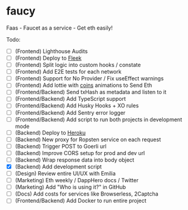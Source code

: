 # faucy

Faas - Faucet as a service - Get eth easily!

Todo:

- [ ] (Frontend) Lighthouse Audits
- [ ] (Frontend) Deploy to [Fleek](https://fleek.co)
- [ ] (Frontend) Split logic into custom hooks / constate
- [ ] (Frontend) Add E2E tests for each network
- [ ] (Frontend) Support for No Provider / Fix useEffect warnings
- [ ] (Frontend) Add lottie with [coins](https://icons8.com/animated-icons/coins) animations to Send Eth
- [ ] (Frontend/Backend) Send txHash as metadata and listen to it
- [ ] (Frontend/Backend) Add TypeScript support
- [ ] (Frontend/Backend) Add Husky Hooks + XO rules
- [ ] (Frontend/Backend) Add Sentry error logger
- [ ] (Frontend/Backend) Add script to run both projects in development mode
- [ ] (Backend) Deploy to [Heroku](https://www.heroku.com)
- [ ] (Backend) New proxy for Ropsten service on each request
- [ ] (Backend) Trigger POST to Goerli url
- [ ] (Backend) Improve CORS setup for prod and dev url
- [ ] (Backend) Wrap response data into body object
- [x] (Backend) Add development script
- [ ] (Design) Review entire UI/UX with Emilia
- [ ] (Marketing) Eth weekly / DappHero docs / Twitter
- [ ] (Marketing) Add "Who is using it?" in GitHub
- [ ] (Docs) Add costs for services like Browserless, 2Captcha
- [ ] (Frontend/Backend) Add Docker to run entire project
